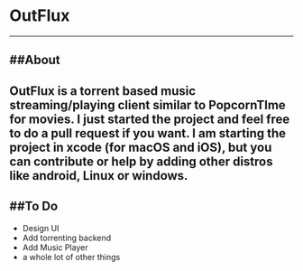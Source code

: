 # OutFlux
---
##About
--
OutFlux is a torrent based music streaming/playing client similar to PopcornTIme for movies. I just started the project and feel free to do a pull request if you want. I am starting the project in xcode (for macOS and iOS), but you can contribute or help by adding other distros like android, Linux or windows.
----
##To Do
---
- Design UI
- Add torrenting backend
- Add Music Player
- a whole lot of other things
